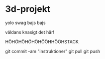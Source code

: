 3d-projekt
==========

yolo swag
bajs bajs

väldans knasigt det här!

HÖHÖHÖHÖHÖHÖÖHHÖÖHSTACK

git commit -am "instruktioner"
git pull
git push
